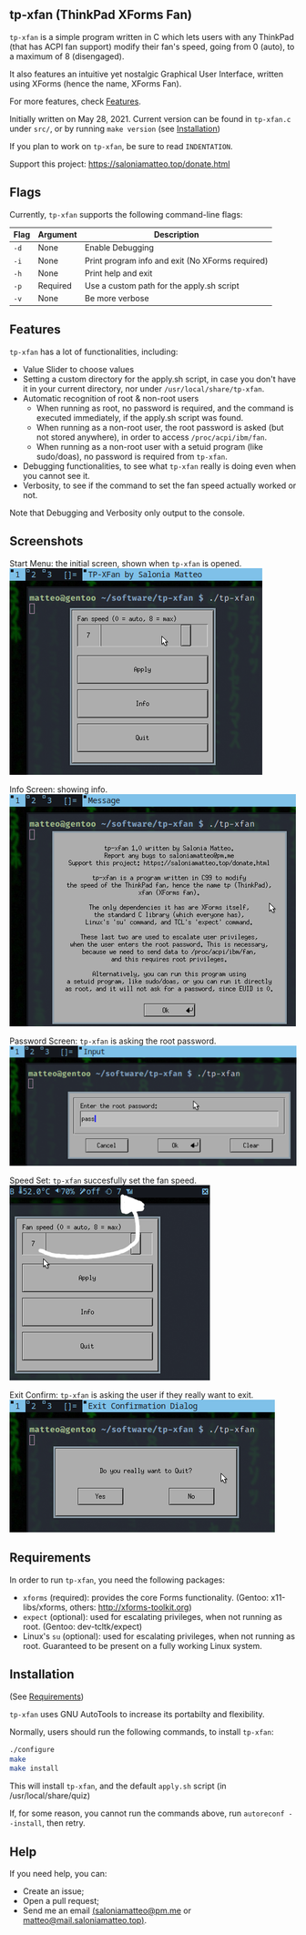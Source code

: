 ## tp-xfan (ThinkPad XForms Fan)

`tp-xfan` is a simple program written in C which lets users with
any ThinkPad (that has ACPI fan support) modify their fan's speed,
going from 0 (auto), to a maximum of 8 (disengaged).

It also features an intuitive yet nostalgic Graphical User Interface,
written using XForms (hence the name, XForms Fan).

For more features, check [Features](#Features).

Initially written on May 28, 2021.
Current version can be found in `tp-xfan.c` under `src/`,
or by running `make version` (see [Installation](#Installation))

If you plan to work on `tp-xfan`, be sure to read `INDENTATION`.

Support this project: https://saloniamatteo.top/donate.html

## Flags
Currently, `tp-xfan` supports the following command-line flags:

| Flag | Argument | Description                                      |
|------|----------|--------------------------------------------------|
| `-d` | None     | Enable Debugging                                 |
| `-i` | None     | Print program info and exit (No XForms required) |
| `-h` | None     | Print help and exit                              |
| `-p` | Required | Use a custom path for the apply.sh script        |
| `-v` | None     | Be more verbose                                  |

## Features
`tp-xfan` has a lot of functionalities, including:

+ Value Slider to choose values
+ Setting a custom directory for the apply.sh script,
in case you don't have it in your current directory,
nor under `/usr/local/share/tp-xfan`.
+ Automatic recognition of root & non-root users
	- When running as root, no password is required,
	and the command is executed immediately, if the
	apply.sh script was found.
	- When running as a non-root user, the root
	password is asked (but not stored anywhere),
	in order to access `/proc/acpi/ibm/fan`.
	- When running as a non-root user with
	a setuid program (like sudo/doas), no
	password is required from `tp-xfan`.
+ Debugging functionalities, to see what `tp-xfan` really is doing
even when you cannot see it.
+ Verbosity, to see if the command to set the fan speed
actually worked or not.

Note that Debugging and Verbosity only output to the console.

## Screenshots
Start Menu: the initial screen, shown when `tp-xfan` is opened.
![Start Menu](https://raw.githubusercontent.com/saloniamatteo/tp-xfan/master/pics/1-init-scr.png)

Info Screen: showing info.
![Info Screen](https://raw.githubusercontent.com/saloniamatteo/tp-xfan/master/pics/2-info-scr.png)

Password Screen: `tp-xfan` is asking the root password.
![Password Screen](https://raw.githubusercontent.com/saloniamatteo/tp-xfan/master/pics/3-pass-scr.png)

Speed Set: `tp-xfan` succesfully set the fan speed.
![Speed Set](https://raw.githubusercontent.com/saloniamatteo/tp-xfan/master/pics/4-speed-set.png)

Exit Confirm: `tp-xfan` is asking the user if they really want to exit.
![Exit Confirm](https://raw.githubusercontent.com/saloniamatteo/tp-xfan/master/pics/5-exit-confirm.png)

## Requirements
In order to run `tp-xfan`, you need the following packages:

+ `xforms` (required): provides the core Forms functionality.
(Gentoo: x11-libs/xforms, others: http://xforms-toolkit.org)
+ `expect` (optional): used for escalating privileges,
when not running as root. (Gentoo: dev-tcltk/expect)
+ Linux's `su` (optional): used for escalating privileges,
when not running as root. Guaranteed to be present on a
fully working Linux system.

## Installation
(See [Requirements](#Requirements))

`tp-xfan` uses GNU AutoTools to increase its portabilty and flexibility.

Normally, users should run the following commands, to install `tp-xfan`:

```bash
./configure
make
make install
```

This will install `tp-xfan`, and the default `apply.sh` script (in /usr/local/share/quiz)

If, for some reason, you cannot run the commands above, run `autoreconf --install`, then retry.

## Help
If you need help, you can:
- Create an issue;
- Open a pull request;
- Send me an email [(saloniamatteo@pm.me](mailto:saloniamatteo@pm.me) or [matteo@mail.saloniamatteo.top)](mailto:matteo@mail.saloniamatteo.top).
